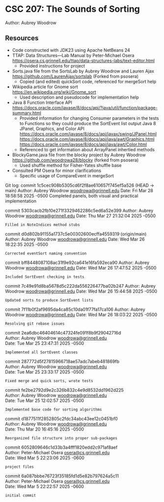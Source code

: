 # CSC 207: The Sounds of Sorting

Author: Aubrey Woodrow

## Resources

+ Code constructed with JDK23 using Apache NetBeans 24
+ TTAP: Data Structures—Lab Manual by Peter-Michael Osera
    https://osera.cs.grinnell.edu/ttap/data-structures-labs/text-editor.html
    - Provided instructions for project
+ Sorts.java file from the SortsLab by Aubrey Woodrow and Lauren Ajax
    https://github.com/LaurenAjax/sortslab (Forked from psosera)
    - Copied (and edited) quickSort code, referenced for mergeSort help
+ Wikipedia article for Gnome sort https://en.wikipedia.org/wiki/Gnome_sort
    - Used description and pseudocode for implementation help
+ Java 8 Function Interface API 
    https://docs.oracle.com/javase/8/docs/api/?java/util/function/package-summary.html
    - Provided information for changing Consumer parameters in the tests to
    Functions so they could produce the SortEvent list output
Java 8 JPanel, Graphics, and Color API 
https://docs.oracle.com/javase/8/docs/api/javax/swing/JPanel.html
https://docs.oracle.com/javase/8/docs/api/java/awt/Graphics.html
https://docs.oracle.com/javase/8/docs/api/java/awt/Color.html
    - Referenced to get information about ArrayPanel inhertied methods
+ BlockyGame.java file from the blocky project by Aubrey Woodrow
    https://github.com/woodrowa28/blocky (forked from psosera)
    - Used shuffle method for Fisher-Yates shuffle base
+ Consulted PM Osera for minor clarifications
    - Specific usage of CompareEvent in mergeSort

Git log:
commit 1c5cec908b5305cd6f2f8ae610657f745ef5a526 (HEAD -> main)
Author: Aubrey Woodrow <woodrowa@grinnell.edu>
Date:   Fri Mar 28 18:58:58 2025 -0500
    Completed panels, both visual and practical implementation

commit 5303cacb2fb10e271f3329462286c5ed6a52e399
Author: Aubrey Woodrow <woodrowa@grinnell.edu>
Date:   Thu Mar 27 21:32:04 2025 -0500

    Filled in NoteIndices method stubs

commit d0d802b91155a1737c5e00302600ecffa4559319 (origin/main)
Author: Aubrey Woodrow <woodrowa@grinnell.edu>
Date:   Wed Mar 26 18:22:35 2025 -0500

    Corrected eventSort naming convention

commit bff8448087108ac31f9e92ca641e16fa592eca90
Author: Aubrey Woodrow <woodrowa@grinnell.edu>
Date:   Wed Mar 26 17:47:52 2025 -0500

    Included SortEvent checking in tests

commit 7c49e91d8ba5678d5c222da556226477ba02b247
Author: Aubrey Woodrow <woodrowa@grinnell.edu>
Date:   Wed Mar 26 15:44:58 2025 -0500

    Updated sorts to produce SortEvent lists

commit 7f11b0f2af9695da4ca85c10da01f77fa17ca106
Author: Aubrey Woodrow <woodrowa@grinnell.edu>
Date:   Wed Mar 26 18:03:22 2025 -0500

    Resolving git rebase issues
                                                                                                                                                                                          
commit 2ea6dbc46404614c47324fe091f8b9f29042716d                                                                                                                                           
Author: Aubrey Woodrow <woodrowa@grinnell.edu>                                                                                                                                            
Date:   Tue Mar 25 23:47:31 2025 -0500                                                                                                                                                    
                                                                                                                                                                                          
    Implemented all SortEvent classes                                                                                                                                                     
                                                                                                                                                                                          
commit 287772d5f27815966718ae57adc7abeb481869fb                                                                                                                                           
Author: Aubrey Woodrow <woodrowa@grinnell.edu>                                                                                                                                            
Date:   Tue Mar 25 23:33:17 2025 -0500                                                                                                                                                    
                                                                                                                                                                                          
    Fixed merge and quick sorts, wrote tests                                                                                                                                              
                                                                                                                                                                                          
commit fe2be2792d9e2c326b832c4e9d8532dd1962d225                                                                                                                                           
Author: Aubrey Woodrow <woodrowa@grinnell.edu>                                                                                                                                            
Date:   Tue Mar 25 12:02:57 2025 -0500                                                                                                                                                    
                                                                                                                                                                                          
    Implemented base code for sorting algorithms                                                                                                                                          
                                                                                                                                                                                          
commit d1877511f2852805c2fdc34abc43ee12c0451bf0                                                                                                                                           
Author: Aubrey Woodrow <woodrowa@grinnell.edu>                                                                                                                                            
Date:   Thu Mar 20 16:45:16 2025 -0500                                                                                                                                                    
                                                                                                                                                                                          
    Reorganized file structure into proper sub-packages                                                                                                                                   
                                                                                                                                                                                          
commit 6052809646c1d33b3a4fff1820edd2c971af8aef                                                                                                                                           
Author: Peter-Michael Osera <osera@cs.grinnell.edu>                                                                                                                                       
Date:   Wed Mar 5 22:23:06 2025 -0600                                                                                                                                                     
                                                                                                                                                                                          
    project files                                                                                                                                                                         
                                                                                                                                                                                          
commit 6a087bbbe76723f35185fd1d5e82b797624a5c11                                                                                                                                           
Author: Peter-Michael Osera <osera@cs.grinnell.edu>                                                                                                                                       
Date:   Wed Mar 5 22:22:57 2025 -0600                                                                                                                                                     
                                                                                                                                                                                          
    initial commit     